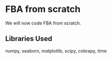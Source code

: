 # FBA from scratch

We will now code FBA from scratch.

## Libraries Used
numpy, seaborn, matplotlib, scipy, cobrapy, time